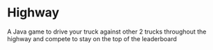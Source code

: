 # Highway
A Java game to drive your truck against other 2 trucks throughout the highway and compete to stay on the top of the leaderboard<br><br>


